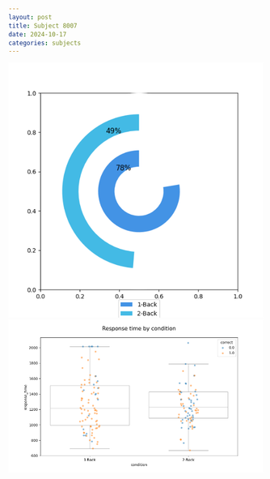 ```yaml
---
layout: post
title: Subject 8007
date: 2024-10-17
categories: subjects
---
```


![](data/8007/run-16/8007_accuracy_by_condition.png)
![](data/8007/run-16/8007_response_time_by_condition.png)
